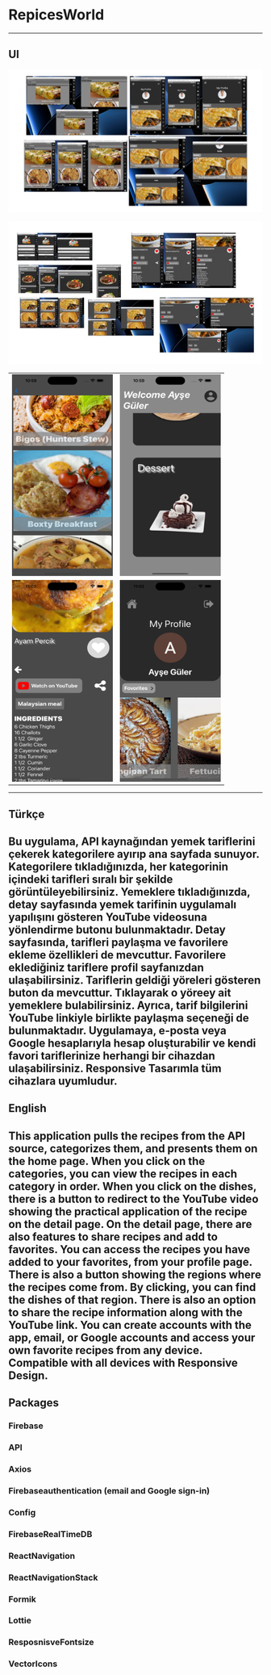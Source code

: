 
# RepicesWorld

---
## UI 
![Adsız tasarım (1)](https://github.com/aliahmetbme/RecipesWorld/blob/main/Ads%C4%B1z%20tasar%C4%B1m%20(1).png)

![Adsız tasarım](https://github.com/aliahmetbme/RecipesWorld/blob/main/1690819074396.jpeg)

<table>
  <tr>
    <td>
      <img src="https://github.com/aliahmetbme/RecipesWorld/blob/main/Simulator%20Screenshot%20-%20NEWIphone%20-%202023-08-23%20at%2010.59.47.png" alt="ios UI" width="200" height="400">
    </td>
    <td>
      <img src="https://github.com/aliahmetbme/RecipesWorld/blob/main/Simulator%20Screenshot%20-%20NEWIphone%20-%202023-08-23%20at%2010.59.56.png" alt="ios UI" width="200" height="400">
    </td>
  </tr>
  <tr>
    <td>
      <img src="https://github.com/aliahmetbme/RecipesWorld/blob/main/Simulator%20Screenshot%20-%20NEWIphone%20-%202023-08-23%20at%2011.02.07.png" alt="ios UI" width="200" height="400">
    </td>
    <td>
      <img src="https://github.com/aliahmetbme/RecipesWorld/blob/main/Simulator%20Screenshot%20-%20NEWIphone%20-%202023-08-23%20at%2011.03.12.png" alt="ios UI" width="200" height="400">
    </td>
  </tr>
</table>


---
## Türkçe
Bu uygulama, API kaynağından yemek tariflerini çekerek kategorilere ayırıp ana sayfada sunuyor.
Kategorilere tıkladığınızda, her kategorinin içindeki tarifleri sıralı bir şekilde görüntüleyebilirsiniz.
Yemeklere tıkladığınızda, detay sayfasında yemek tarifinin uygulamalı yapılışını gösteren YouTube videosuna yönlendirme butonu bulunmaktadır.
Detay sayfasında, tarifleri paylaşma ve favorilere ekleme özellikleri de mevcuttur. 
Favorilere eklediğiniz tariflere profil sayfanızdan ulaşabilirsiniz.
Tariflerin geldiği yöreleri gösteren buton da mevcuttur. Tıklayarak o yöreey ait yemeklere bulabilirsiniz.
Ayrıca, tarif bilgilerini YouTube linkiyle birlikte paylaşma seçeneği de bulunmaktadır.
Uygulamaya, e-posta veya Google hesaplarıyla hesap oluşturabilir ve kendi favori tariflerinize herhangi bir cihazdan ulaşabilirsiniz.
Responsive Tasarımla tüm cihazlara uyumludur.
---
## English
This application pulls the recipes from the API source, categorizes them, and presents them on the home page.
When you click on the categories, you can view the recipes in each category in order.
When you click on the dishes, there is a button to redirect to the YouTube video showing the practical application of the recipe on the detail page.
On the detail page, there are also features to share recipes and add to favorites.
You can access the recipes you have added to your favorites, from your profile page.
There is also a button showing the regions where the recipes come from. By clicking, you can find the dishes of that region.
There is also an option to share the recipe information along with the YouTube link.
You can create accounts with the app, email, or Google accounts and access your own favorite recipes from any device.
Compatible with all devices with Responsive Design.
---
## Packages 
### Firebase
### API
### Axios
### Firebaseauthentication (email and Google sign-in)
### Config
### FirebaseRealTimeDB
### ReactNavigation
### ReactNavigationStack
### Formik
### Lottie
### ResposnisveFontsize
### VectorIcons


